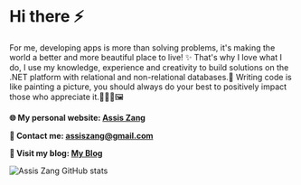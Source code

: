 

# Hi there ⚡
<!-- <img src='https://media.giphy.com/media/X1hTak9mZoCOoLGfSW/giphy.gif' alt="banner" width="600px" height="200px"></img>
**zangassis/zangassis** is a ✨ _special_ ✨ repository because its `README.md` (this file) appears on your GitHub profile.
Here are some ideas to get you started:

- 🔭 I’m currently working on ...
- 🌱 I’m currently learning ...
- 👯 I’m looking to collaborate on ...
- 🤔 I’m looking for help with ...
- 💬 Ask me about ...
- 📫 How to reach me: ...
- 😄 Pronouns: ...
- ⚡ Fun fact: ...
-->

For me, developing apps is more than solving problems, it's making the world a better and more beautiful place to live! ✨ That's why I love what I do, I use my knowledge, experience and creativity to build solutions on the .NET platform with relational and non-relational databases.💖 Writing code is like painting a picture, you should always do your best to positively impact those who appreciate it.👨‍💻🎨🖼️

<strong>🌐 My personal website: [Assis Zang](http://zangassis.github.io)</strong>

<strong>💬 Contact me: assiszang@gmail.com</strong>

<strong>📝 Visit my blog: [My Blog](http://zangassisblog.vercel.app)</strong>

![Assis Zang GitHub stats](https://github-readme-stats.vercel.app/api?username=zangassis&show_icons=true&theme=vue-dark)
<!--[![Top Langs](https://github-readme-stats.vercel.app/api/top-langs/?username=zangassis&layout=compact&theme=vue-dark)](https://github.com/zangassis/github-readme-stats)-->

